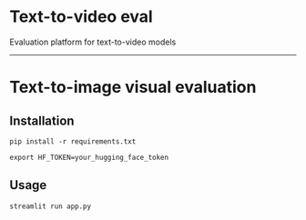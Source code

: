 # Text-to-video eval

Evaluation platform for text-to-video models


---

# Text-to-image visual evaluation

## Installation

```
pip install -r requirements.txt
```
```
export HF_TOKEN=your_hugging_face_token
```

## Usage

```
streamlit run app.py
```
